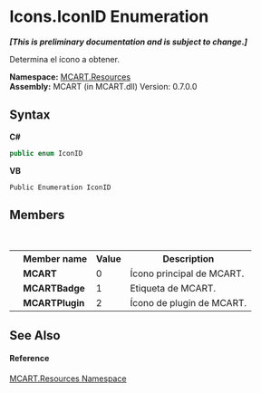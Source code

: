 # Icons.IconID Enumeration
 _**\[This is preliminary documentation and is subject to change.\]**_

Determina el ícono a obtener.

**Namespace:**&nbsp;<a href="041b170e-5907-685d-b002-4dcd9adea31f">MCART.Resources</a><br />**Assembly:**&nbsp;MCART (in MCART.dll) Version: 0.7.0.0

## Syntax

**C#**<br />
``` C#
public enum IconID
```

**VB**<br />
``` VB
Public Enumeration IconID
```


## Members
&nbsp;<table><tr><th></th><th>Member name</th><th>Value</th><th>Description</th></tr><tr><td /><td target="F:MCART.Resources.Icons.IconID.MCART">**MCART**</td><td>0</td><td>Ícono principal de MCART.</td></tr><tr><td /><td target="F:MCART.Resources.Icons.IconID.MCARTBadge">**MCARTBadge**</td><td>1</td><td>Etiqueta de MCART.</td></tr><tr><td /><td target="F:MCART.Resources.Icons.IconID.MCARTPlugin">**MCARTPlugin**</td><td>2</td><td>Ícono de plugin de MCART.</td></tr></table>

## See Also


#### Reference
<a href="041b170e-5907-685d-b002-4dcd9adea31f">MCART.Resources Namespace</a><br />